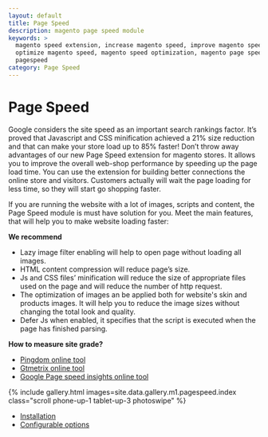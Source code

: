 ```yaml
---
layout: default
title: Page Speed
description: magento page speed module
keywords: >
  magento speed extension, increase magento speed, improve magento speed,
  optimize magento speed, magento speed optimization, magento page speed module,
  pagespeed
category: Page Speed
---
```


# Page Speed

Google considers the site speed as an important search rankings factor. It’s proved that Javascript and CSS minification achieved a 21% size reduction and that can make your store load up to 85% faster! Don’t throw away advantages of our new Page Speed extension for magento stores. It allows you to improve the overall web-shop performance by speeding up the page load time. You can use the extension for building better connections the online store and visitors. Customers actually will wait the page loading for less time, so they will start go shopping faster.

If you are running the website with a lot of images, scripts and content, the Page Speed module is must have solution for you. Meet the main features, that will help you to make website loading faster:

**We recommend**

-   Lazy image filter enabling will help to open page without loading all images.
-   HTML content compression will reduce page’s size.
-   Js and CSS files’ minification will reduce the size of appropriate files used on the page and will reduce the number of http request.
-   The optimization of images an be applied both for website's skin and products images. It will help you to reduce the image sizes without changing the total look and quality.
-   Defer Js when enabled, it specifies that the script is executed when the page has finished parsing.

**How to measure site grade?**

*   [Pingdom online tool](http://tools.pingdom.com)
*   [Gtmetrix online tool](http://gtmetrix.com)
*   [Google Page speed insights online tool](https://developers.google.com/speed/pagespeed/insights)



{% include gallery.html images=site.data.gallery.m1.pagespeed.index class="scroll phone-up-1 tablet-up-3 photoswipe" %}

- [Installation](installation/)
- [Configurable options](config-options/)
